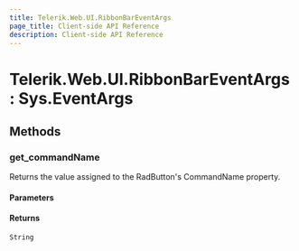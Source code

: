 ```yaml
---
title: Telerik.Web.UI.RibbonBarEventArgs
page_title: Client-side API Reference
description: Client-side API Reference
---
```


# Telerik.Web.UI.RibbonBarEventArgs : Sys.EventArgs

## Methods

### get_commandName

Returns the value assigned to the RadButton's CommandName property.

#### Parameters

#### Returns

`String` 
